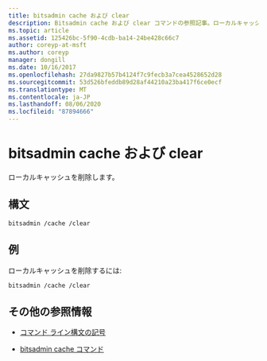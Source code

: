 ```yaml
---
title: bitsadmin cache および clear
description: Bitsadmin cache および clear コマンドの参照記事。ローカルキャッシュを削除します。
ms.topic: article
ms.assetid: 125426bc-5f90-4cdb-ba14-24be428c66c7
author: coreyp-at-msft
ms.author: coreyp
manager: dongill
ms.date: 10/16/2017
ms.openlocfilehash: 27da9827b57b4124f7c9fecb3a7cea4528652d28
ms.sourcegitcommit: 53d526bfeddb89d28af44210a23ba417f6ce0ecf
ms.translationtype: MT
ms.contentlocale: ja-JP
ms.lasthandoff: 08/06/2020
ms.locfileid: "87894666"
---
```

# <a name="bitsadmin-cache-and-clear"></a>bitsadmin cache および clear

ローカルキャッシュを削除します。

## <a name="syntax"></a>構文

```
bitsadmin /cache /clear
```

## <a name="examples"></a>例

ローカルキャッシュを削除するには:

```
bitsadmin /cache /clear
```

## <a name="additional-references"></a>その他の参照情報

- [コマンド ライン構文の記号](command-line-syntax-key.md)

- [bitsadmin cache コマンド](bitsadmin-cache.md)
